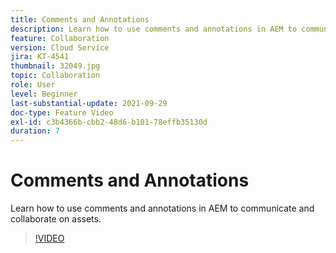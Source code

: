 ```yaml
---
title: Comments and Annotations
description: Learn how to use comments and annotations in AEM to communicate and collaborate on assets.
feature: Collaboration
version: Cloud Service
jira: KT-4541
thumbnail: 32049.jpg
topic: Collaboration
role: User
level: Beginner
last-substantial-update: 2021-09-29
doc-type: Feature Video
exl-id: c3b4366b-cbb2-48d6-b101-78effb35130d
duration: 7
---
```

# Comments and Annotations

Learn how to use comments and annotations in AEM to communicate and collaborate on assets.

>[!VIDEO](https://video.tv.adobe.com/v/32049?quality=12&learn=on)
